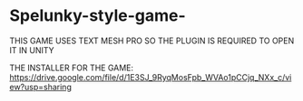 # Spelunky-style-game-

THIS GAME USES TEXT MESH PRO SO THE PLUGIN IS REQUIRED TO OPEN IT IN UNITY

THE INSTALLER FOR THE GAME: https://drive.google.com/file/d/1E3SJ_9RyqMosFpb_WVAo1pCCjq_NXx_c/view?usp=sharing

